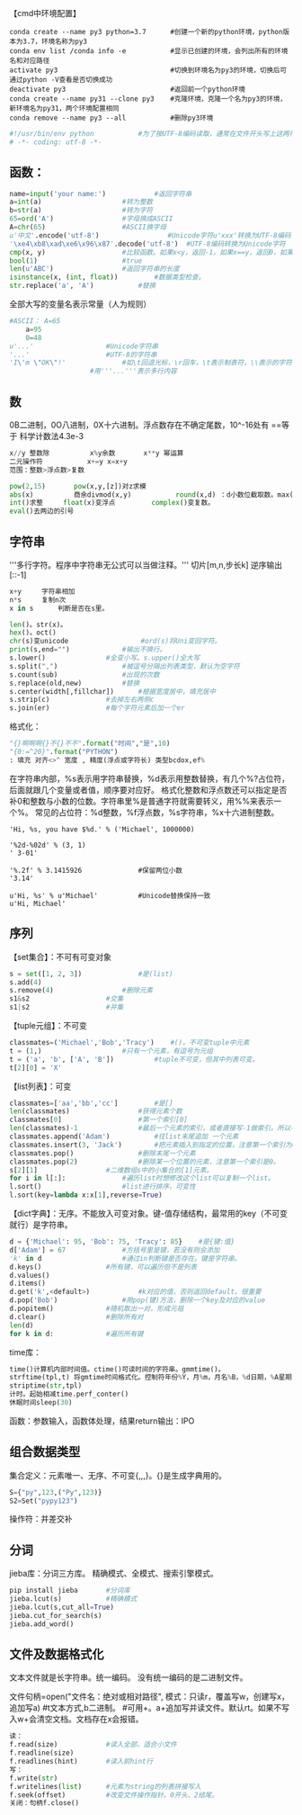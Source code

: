 【cmd中环境配置】
```conda
conda create --name py3 python=3.7      #创建一个新的python环境，python版本为3.7，环境名称为py3
conda env list /conda info -e           #显示已创建的环境，会列出所有的环境名和对应路径
activate py3                            #切换到环境名为py3的环境，切换后可通过python -V查看是否切换成功
deactivate py3                          #返回前一个python环境
conda create --name py31 --clone py3    #克隆环境，克隆一个名为py3的环境，新环境名为py31，两个环境配置相同
conda remove --name py3 --all           #删除py3环境
```

```python
#!/usr/bin/env python			#为了按UTF-8编码读取，通常在文件开头写上这两行。
# -*- coding: utf-8 -*-
```

## 函数：
```python
name=input('your name:')    		#返回字符串
a=int(a)    	 			#转为整数
b=str(a)    	 			#转为字符
65=ord('A')    	 			#字母换成ASCII
A=chr(65)      	 			#ASCII换字母
u'中文'.encode('utf-8')                 #Unicode字符u'xxx'转换为UTF-8编码
'\xe4\xb8\xad\xe6\x96\x87'.decode('utf-8')	#UTF-8编码转换为Unicode字符
cmp(x, y)        			#比较函数。如果x<y，返回-1，如果x==y，返回0，如果x>y，返回1。
bool(1)          			#true
len(u'ABC')      			#返回字符串的长度
isinstance(x, (int, float))    		#数据类型检查。
str.replace('a', 'A')    		#替换
```

全部大写的变量名表示常量（人为规则）
```python
#ASCII：	A=65  
	a=95
	0=48
u'...'    				#Unicode字符串
'...'     				#UTF-8的字符串
'I\'m \"OK\"!'    			#如\t回退光标，\r回车，\t表示制表符，\\表示的字符就是\。用r''表示''内不转义
					#用'''...'''表示多行内容
```

## 数

0B二进制，0O八进制，0X十六进制。浮点数存在不确定尾数，10^-16处有
==等于
科学计数法4.3e-3

```python
x//y 整数除		  x%y余数		  x**y 幂运算
二元操作符			x+=y x=x+y
范围：整数>浮点数>复数

pow(2,15)		pow(x,y,[z])对z求模
abs(x)			商余divmod(x,y)			round(x,d) ：d小数位截取数。max(a,b,c,d...)
int()求整		float(x)变浮点			complex()变复数。
eval()去两边的引号
```

## 字符串

'''多行字符。程序中字符串无公式可以当做注释。'''
切片[m,n,步长k]
逆序输出[::-1]

```python
x+y		字符串相加
n*s		复制n次	
x in s		判断是否在s里。

len()。str(x)。
hex()。oct()
chr(s)变unicode		       		#ord(s)将Uni变回字符。
print(s,end="") 			#输出不换行。
s.lower()				#全变小写。s.upper()全大写
s.split(",")				#被逗号分隔出列表类型，默认为空字符
s.count(sub)				#出现的次数
s.replace(old,new)			#替换
s.center(width[,fillchar]) 		#根据宽度居中，填充居中
s.strip(c) 				#去掉左右两侧c
s.join(er) 				#每个字符元素后加一个er
```

格式化：
```python
"{}啊啊啊{}不{}不不".format("时间","是",10)
"{0:=^20}".format("PYTHON")
: 填充 对齐<>^ 宽度 , 精度(浮点或字符长) 类型bcdox,ef%
```

在字符串内部，%s表示用字符串替换，%d表示用整数替换，有几个%?占位符，后面就跟几个变量或者值，顺序要对应好。
格式化整数和浮点数还可以指定是否补0和整数与小数的位数。字符串里%是普通字符就需要转义，用%%来表示一个%。
常见的占位符：%d整数，%f浮点数，%s字符串，%x十六进制整数。
```
'Hi, %s, you have $%d.' % ('Michael', 1000000)

'%2d-%02d' % (3, 1)
' 3-01'

'%.2f' % 3.1415926    	 		#保留两位小数
'3.14'

u'Hi, %s' % u'Michael'   		#Unicode替换保持一致
u'Hi, Michael'
```

## 序列
【set集合】：不可有可变对象
```python
s = set([1, 2, 3])       		#是(list)
s.add(4)
s.remove(4)   		 		#删除元素
s1&s2   		 		#交集
s1|s2   		 		#并集
```

【tuple元组】：不可变
```python
classmates=('Michael','Bob','Tracy')    #()。不可变tuple中元素
t = (1,)    				#只有一个元素，有逗号为元组
t = ('a', 'b', ['A', 'B'])     		#tuple不可变，但其中列表可变。
t[2][0] = 'X'
```

【list列表】：可变
```python
classmates=['aa','bb','cc']     	#是[]
len(classmates)      			#获得元素个数
classmates[0]        			#第一个索引[0]
len(classmates)-1    			#最后一个元素的索引，或者直接写-1做索引。所以-2为倒数第2个。。。
classmates.append('Adam')    		#往list末尾追加 一个元素
classmates.insert(3, 'Jack')    	#把元素插入到指定的位置，注意第一个索引为0。替换是直接赋值。
classmates.pop()     			#删除末尾一个元素
classmates.pop(2)    			#删除某一个位置的元素，注意第一个索引是0。
s[2][1]    				#二维数组s中的小集合的[1]元素。
for i in l[:]:     			#遍历list时想修改这个list可以复制一个list。
l.sort()     				#list进行排序，可变性
l.sort(key=lambda x:x[1],reverse=True)
```

【dict字典】：无序。不能放入可变对象。键-值存储结构，最常用的key（不可变就行）是字符串。
```python
d = {'Michael': 95, 'Bob': 75, 'Tracy': 85}    #是{键:值}
d['Adam'] = 67				#方括号里是键，若没有则会添加
'k' in d    				#通过in判断键是否存在。键是字符串。
d.keys()				#所有键，可以遍历但不是列表
d.values()
d.items()
d.get('k',<default>)			#k对应的值，否则返回default。很重要
d.pop('Bob')     			#用pop(键)方法，删除一个key及对应的value
d.popitem()				#随机取出一对，形成元祖
d.clear()				#删除所有对
len(d)
for k in d:				#遍历所有键
```

time库：
```python
time()计算机内部时间值。ctime()可读时间的字符串。gmmtime()。
strftime(tpl,t) 将gmtime时间格式化。控制符年份%Y，月%m，月名%B，%d日期，%A星期，%H小时，%p上下午
striptime(str,tpl)
计时。起始相减time.perf_conter()
休眠时间sleep(30)
```

函数：参数输入，函数体处理，结果return输出：IPO

## 组合数据类型

集合定义：元素唯一、无序、不可变{,,,}。{}是生成字典用的。
```python
S={"py",123,("Py",123)}
S2=Set("pypy123")
```
操作符：并差交补

## 分词
jieba库：分词三方库。
精确模式、全模式、搜索引擎模式。

```python
pip install jieba		#分词库
jieba.lcut(s)			#精确模式
jieba.lcut(s,cut_all=True)
jieba.cut_for_search(s)
jieba.add_word()
```

## 文件及数据格式化

文本文件就是长字符串。统一编码。
没有统一编码的是二进制文件。

文件句柄=open("文件名：绝对或相对路径",  模式：只读r，覆盖写w，创建写x，追加写a)  #t文本方式,b二进制。
#可用+。a+追加写并读文件。默认rt。如果不写入w+会清空文档。文档存在x会报错。

```python
读：
f.read(size)			#读入全部，适合小文件
f.readline(size)
f.readlines(hint)		#读入前hint行
写：
f.write(str)
f.writelines(list)		#元素为string的列表拼接写入
f.seek(offset)			#改变文件操作指针。0开头、2结尾。
关闭：句柄f.close()
```
